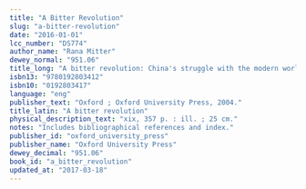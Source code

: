 ```yaml
---
title: "A Bitter Revolution"
slug: "a-bitter-revolution"
date: "2016-01-01"
lcc_number: "DS774"
author_name: "Rana Mitter"
dewey_normal: "951.06"
title_long: "A bitter revolution: China's struggle with the modern world"
isbn13: "9780192803412"
isbn10: "0192803417"
language: "eng"
publisher_text: "Oxford ; Oxford University Press, 2004."
title_latin: "A bitter revolution"
physical_description_text: "xix, 357 p. : ill. ; 25 cm."
notes: "Includes bibliographical references and index."
publisher_id: "oxford_university_press"
publisher_name: "Oxford University Press"
dewey_decimal: "951.06"
book_id: "a_bitter_revolution"
updated_at: "2017-03-18"
---
```


